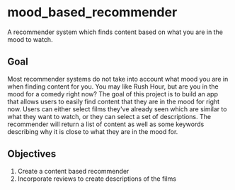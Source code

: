 # mood_based_recommender
A recommender system which finds content based on what you are in the mood to watch.

## Goal
Most recommender systems do not take into account what mood you are in when finding content for you. You may like Rush Hour, but are you in the mood for a comedy right now? The goal of this project is to build an app that allows users to easily find content that they are in the mood for right now. Users can either select films they've already seen which are similar to what they want to watch, or they can select a set of descriptions. The recommender will return a list of content as well as some keywords describing why it is close to what they are in the mood for.

## Objectives
1. Create a content based recommender
2. Incorporate reviews to create descriptions of the films
